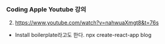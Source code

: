 ### Coding Apple Youtube 강의
2. https://www.youtube.com/watch?v=nahwuaXmgt8&t=76s

- Install
boilerplate라고도 한다.
npx create-react-app blog